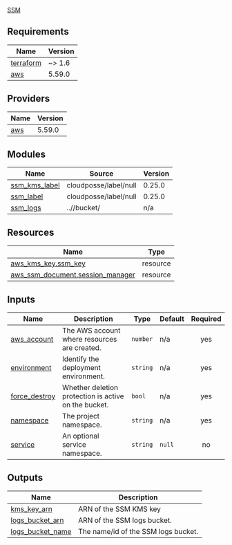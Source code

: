 [SSM](https://aws.amazon.com/systems-manager)

<!-- BEGIN_TF_DOCS -->
## Requirements

| Name | Version |
|------|---------|
| <a name="requirement_terraform"></a> [terraform](#requirement\_terraform) | ~> 1.6 |
| <a name="requirement_aws"></a> [aws](#requirement\_aws) | 5.59.0 |

## Providers

| Name | Version |
|------|---------|
| <a name="provider_aws"></a> [aws](#provider\_aws) | 5.59.0 |

## Modules

| Name | Source | Version |
|------|--------|---------|
| <a name="module_ssm_kms_label"></a> [ssm\_kms\_label](#module\_ssm\_kms\_label) | cloudposse/label/null | 0.25.0 |
| <a name="module_ssm_label"></a> [ssm\_label](#module\_ssm\_label) | cloudposse/label/null | 0.25.0 |
| <a name="module_ssm_logs"></a> [ssm\_logs](#module\_ssm\_logs) | ..//bucket/ | n/a |

## Resources

| Name | Type |
|------|------|
| [aws_kms_key.ssm_key](https://registry.terraform.io/providers/hashicorp/aws/5.59.0/docs/resources/kms_key) | resource |
| [aws_ssm_document.session_manager](https://registry.terraform.io/providers/hashicorp/aws/5.59.0/docs/resources/ssm_document) | resource |

## Inputs

| Name | Description | Type | Default | Required |
|------|-------------|------|---------|:--------:|
| <a name="input_aws_account"></a> [aws\_account](#input\_aws\_account) | The AWS account where resources are created. | `number` | n/a | yes |
| <a name="input_environment"></a> [environment](#input\_environment) | Identify the deployment environment. | `string` | n/a | yes |
| <a name="input_force_destroy"></a> [force\_destroy](#input\_force\_destroy) | Whether deletion protection is active on the bucket. | `bool` | n/a | yes |
| <a name="input_namespace"></a> [namespace](#input\_namespace) | The project namespace. | `string` | n/a | yes |
| <a name="input_service"></a> [service](#input\_service) | An optional service namespace. | `string` | `null` | no |

## Outputs

| Name | Description |
|------|-------------|
| <a name="output_kms_key_arn"></a> [kms\_key\_arn](#output\_kms\_key\_arn) | ARN of the SSM KMS key |
| <a name="output_logs_bucket_arn"></a> [logs\_bucket\_arn](#output\_logs\_bucket\_arn) | ARN of the SSM logs bucket. |
| <a name="output_logs_bucket_name"></a> [logs\_bucket\_name](#output\_logs\_bucket\_name) | The name/id of the SSM logs bucket. |
<!-- END_TF_DOCS -->